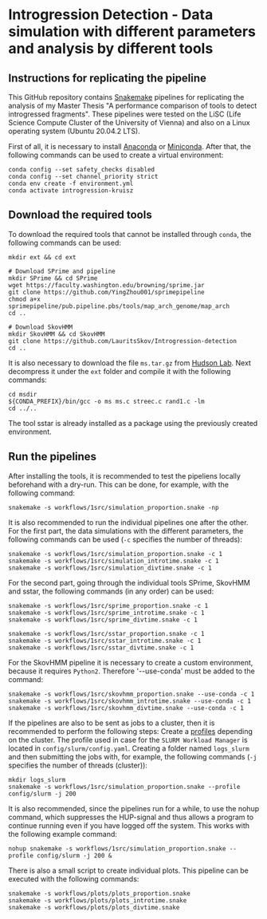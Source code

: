 # Introgression Detection - Data simulation with different parameters and analysis by different tools

## Instructions for replicating the pipeline

This GitHub repository contains [Snakemake](https://snakemake.readthedocs.io/en/stable/) pipelines for replicating the analysis of my Master Thesis "A performance comparison of tools to detect introgressed fragments". These pipelines were tested on the LiSC (Life Science Compute Cluster of the University of Vienna) and also on a Linux operating system (Ubuntu 20.04.2 LTS).

First of all, it is necessary to install [Anaconda](https://www.anaconda.com/) or [Miniconda](https://docs.conda.io/en/latest/miniconda.html). After that, the following commands can be used to create a virtual environment: 

	conda config --set safety_checks disabled
	conda config --set channel_priority strict
	conda env create -f environment.yml
	conda activate introgression-kruisz

## Download the required tools

To download the required tools that cannot be installed through `conda`, the following commands can be used:

	mkdir ext && cd ext

	# Download SPrime and pipeline
	mkdir SPrime && cd SPrime
	wget https://faculty.washington.edu/browning/sprime.jar
	git clone https://github.com/YingZhou001/sprimepipeline
	chmod a+x sprimepipeline/pub.pipeline.pbs/tools/map_arch_genome/map_arch
	cd ..

	# Download SkovHMM
	mkdir SkovHMM && cd SkovHMM
	git clone https://github.com/LauritsSkov/Introgression-detection
	cd ..


It is also necessary to download the file `ms.tar.gz` from [Hudson Lab](http://home.uchicago.edu/~rhudson1/source/mksamples.html). Next decompress it under the `ext` folder and compile it with the following commands:

	cd msdir
	${CONDA_PREFIX}/bin/gcc -o ms ms.c streec.c rand1.c -lm
	cd ../..

The tool sstar is already installed as a package using the previously created environment.

## Run the pipelines

After installing the tools, it is recommended to test the pipeliens locally beforehand with a dry-run. This can be done, for example, with the following command:

	snakemake -s workflows/1src/simulation_proportion.snake -np

It is also recommended to run the individual pipelines one after the other. For the first part, the data simulations with the different parameters, the following commands can be used (`-c` specifies the number of threads):

	snakemake -s workflows/1src/simulation_proportion.snake -c 1
	snakemake -s workflows/1src/simulation_introtime.snake -c 1
	snakemake -s workflows/1src/simulation_divtime.snake -c 1

For the second part, going through the individual tools SPrime, SkovHMM and sstar, the following commands (in any order) can be used:

	snakemake -s workflows/1src/sprime_proportion.snake -c 1
	snakemake -s workflows/1src/sprime_introtime.snake -c 1
	snakemake -s workflows/1src/sprime_divtime.snake -c 1

	snakemake -s workflows/1src/sstar_proportion.snake -c 1
	snakemake -s workflows/1src/sstar_introtime.snake -c 1
	snakemake -s workflows/1src/sstar_divtime.snake -c 1

For the SkovHMM pipeline it is necessary to create a custom environment, because it requires `Python2`. Therefore '--use-conda' must be added to the command:

	snakemake -s workflows/1src/skovhmm_proportion.snake --use-conda -c 1
	snakemake -s workflows/1src/skovhmm_introtime.snake --use-conda -c 1
	snakemake -s workflows/1src/skovhmm_divtime.snake --use-conda -c 1

If the pipelines are also to be sent as jobs to a cluster, then it is recommended to perform the following steps: 
Create a  [profiles](https://snakemake.readthedocs.io/en/stable/executing/cli.html#profiles) depending on the cluster. 
The profile used in case for the `SLURM Workload Manager` is located in `config/slurm/config.yaml`.
Creating a folder named `logs_slurm` and then submitting the jobs with, for example, the following commands (`-j` specifies the number of threads (cluster)):

	mkdir logs_slurm
	snakemake -s workflows/1src/simulation_proportion.snake --profile config/slurm -j 200

It is also recommended, since the pipelines run for a while, to use the nohup command, which suppresses the HUP-signal and thus allows a program to continue running even if you have logged off the system. This works with the following example command:

	nohup snakemake -s workflows/1src/simulation_proportion.snake --profile config/slurm -j 200 &

There is also a small script to create individual plots. This pipeline can be executed with the following commands:

	snakemake -s workflows/plots/plots_proportion.snake
	snakemake -s workflows/plots/plots_introtime.snake
	snakemake -s workflows/plots/plots_divtime.snake
